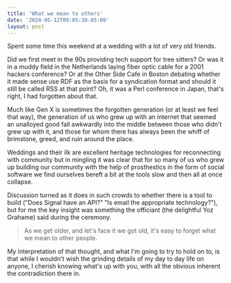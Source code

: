 ```yaml
---
title: 'What we mean to others'
date: '2024-05-12T09:05:30-05:00'
layout: post
---
```

Spent some time this weekend at a wedding with a lot of very old friends.

Did we first meet in the 90s providing tech support for tree sitters? Or was it in a muddy field in the Netherlands laying fiber optic cable for a 2001 hackers conference? Or at the Other Side Cafe in Boston debating whether it made sense use RDF as the basis for a syndication format and should it still be called RSS at that point? Oh, it was a Perl conference in Japan, that's right, I had forgotten about that.

Much like Gen X is sometimes the forgotten generation (or at least we feel that way), the generation of us who grew up with an internet that seemed an unalloyed good fall awkwardly into the middle between those who didn't grew up with it, and those for whom there has always been the whiff of brimstone, greed, and ruin around the place. 

Weddings and their ilk are excellent heritage technologies for reconnecting with community but in mingling it was clear that for so many of us who grew up building our community with the help of prosthestics in the form of social software we find ourselves bereft a bit at the tools slow and then all at once collapse. 

Discussion turned as it does in such crowds to whether there is a tool to build ("Does Signal have an API?" "Is email the appropriate technology?"), but for me the key insight was something the officiant (the delightful Yoz Grahame) said during the ceremony.

> As we get older, and let's face it we got old, it's easy to forget what we mean to other people. 

My interpretation of that thought, and what I'm going to try to hold on to, is that while I wouldn't wish the grinding details of my day to day life on anyone, I cherish knowing what's up with you, with all the obvious inherent the contradiction there in.
